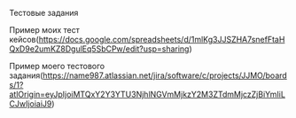 Тестовые задания

Пример моих тест кейсов(https://docs.google.com/spreadsheets/d/1mlKg3JJSZHA7snefFtaHQxD9e2umKZ8DgulEq5SbCPw/edit?usp=sharing)

Пример моего тестового задания(https://name987.atlassian.net/jira/software/c/projects/JJMO/boards/1?atlOrigin=eyJpIjoiMTQxY2Y3YTU3NjhlNGVmMjkzY2M3ZTdmMjczZjBiYmIiLCJwIjoiaiJ9)
